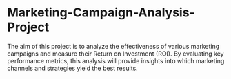 # Marketing-Campaign-Analysis-Project
The aim of this project is to analyze the effectiveness of various marketing campaigns and measure their Return on Investment (ROI). By evaluating key performance metrics, this analysis will provide insights into which marketing channels and strategies yield the best results.
